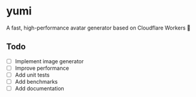 # yumi

A fast, high-performance avatar generator based on Cloudflare Workers 🌱

## Todo

- [ ] Implement image generator
- [ ] Improve performance
- [ ] Add unit tests
- [ ] Add benchmarks
- [ ] Add documentation
